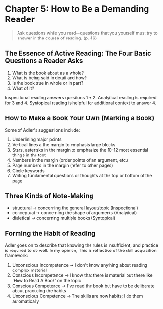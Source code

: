 # Chapter 5: How to Be a Demanding Reader

> Ask questions while you read--questions that you yourself must try to answer in the course of reading. (p. 46)

## The Essence of Active Reading: The Four Basic Questions a Reader Asks

1. What is the book about as a whole?
2. What is being said in detail and how?
3. Is the book true in whole or in part?
4. What of it?

Inspectional reading answers questions 1 + 2.  Analytical reading is required for 3 and 4. Syntopical reading is helpful for additional context to answer 4.

## How to Make a Book Your Own (Marking a Book)

Some of Adler's suggestions include:

1. Underlining major points
2. Vertical lines a the margin to emphasis large blocks
3. Stars, asterisks in the margin to emphasize the 10-12 most essential things in the text
4. Numbers in the margin (order points of an argument, etc.)
5. Page numbers in the margin (refer to other pages)
6. Circle keywords
7. Writing fundamental questions or thoughts at the top or bottom of the page

## Three Kinds of Note-Making

- structural -> concerning the general layout/topic (Inspectional)
- conceptual -> concerning the shape of arguments (Analytical)
- dialetical -> concerning multiple books (Syntopical)

## Forming the Habit of Reading

Adler goes on to describe that knowing the rules is insufficient, and practice is required to do well.  In my opinion, This is reflective of the skill acquisition framework:

1. Unconscious Incompetence  -> I don't know anything about reading complex material
2. Conscious Incompetence    -> I know that there is material out there like 'How to Read A Book' on the topic
3. Conscious Competence      -> I've read the book but have to be deliberate about practicing the habits
4. Unconscious Competence    -> The skills are now habits; I do them automatically